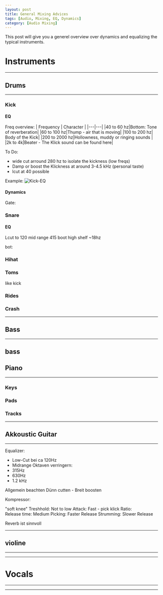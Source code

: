 ```yaml
---
layout: post
title: General Mixing Advices
tags: [Audio, Mixing, EQ, Dynamics]
category: [Audio Mixing]
---
```

This post will give you a generel overview over dynamics and equalizing the typical instruments.

# Instruments
---

## Drums
---

### Kick

#### EQ

Freq overview:
| Frequency | Character |
|---|---|
|40 to 60 hz|Bottom: Tone of reverberation|
|60 to 100 hz|Thump - air that is moving|
|100 to 200 hz| Body of the Kick|
|200 to 2000 hz|Hollowness, muddy or ringing sounds |
|2k to 4k|Beater - The Klick sound can be found here|

To Do:
- wide cut arround 280 hz to isolate the kickness (low freqs)
- Damp or boost the Klickness at around 3-4.5 kHz (personal taste)
- lcut at 40 possible

Example:
![Kick-EQ](/Mixing/img/kick-eq.png "EQ for a Kick Drum")

#### Dynamics
Gate:

### Snare

#### EQ
Lcut to 120
mid range 415
boot high shelf ~18hz

bot:

### Hihat

### Toms

like kick

### Rides

### Crash
---

## Bass
---
bass
---



## Piano
---
### Keys


### Pads


### Tracks

---
## Akkoustic Guitar
---
Equalizer:
- Low-Cut bei ca 120Hz
- Midrange Oktaven verringern:
- 315Hz
- 630Hz
- 1.2 kHz

Allgemein beachten
Dünn cutten - Breit boosten

Kompressor:

"soft knee" 
Treshhold:	Not to low
Attack:	Fast - pick klick
Ratio:	
Release time:	Medium
Picking:        Faster Release
Strumming: Slower Release

Reverb ist  sinnvoll

---

## violine
---
---

# Vocals
---
---